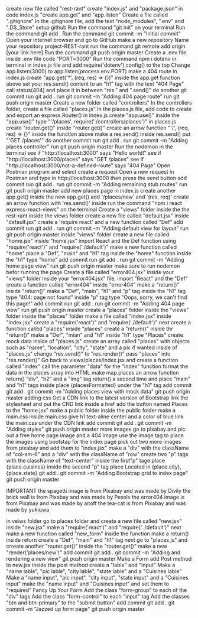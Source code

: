 create new file called "rest-rant"
create "index.js" and "package.json"
in code index.js "create app.get" and "app.listen"
Create a file called ".gitignore"
In the .gitignore file, add the text "node_modules", ".env" and ".DS_Store"
setup github
Run the command "git init" on your terminal
Run the command git add .
Run the command git commit -m "Initial commit"
Open your internet browser and go to GitHub
make a new repository
Name your repository project-REST-rant
run the command git remote add origin [your link here]
Run the command git push origin master
Create a .env file
inside .env file code "PORT=3000"
Run the command npm i dotenv in terminal
in index.js file and add require('dotenv').config() to the top
Change app.listen(3000) to app.listen(process.env.PORT)
make a 404 route
in index.js create "app.get('\*', (req, res) => {})"
inside the app.get function above set your res.send() content to an "h1" tag with the text "404 Page"
call status(404) and place it in between "res." and ".send()"
do another git commit
run git add .
run git commit -m "Adding 404 page route"
run git push origin master
Create a new folder called "controllers"
In the controllers folder, create a file called "places.js"
In the places.js file, add code to create and export an express.Router()
in index.js create "app.use()"
inside the "app.use()" type "'/places', require('./controllers/places')"
in places.js create "router.get()"
inside "router.get()" create an arrow function "'/', (req, res) => {}"
inside the function above make a res.send()
inside res.send() put "'GET /places'"
do another commit
run git add .
run git commit -m "Adding places controller"
run git push origin master
Run the nodemon in the terminal
see if "http://localhost:3000" says "Hello world!"
see if "http://localhost:3000/places" says "GET /places"
see if "http://localhost:3000/not-a-defined-route" says "404 Page"
Open Postman program and select create a request
Open a new request in Postman and type in http://localhost:3000
then press the send button
add commit
run git add .
run git commit -m "Adding remaining stub routes"
run git push origin master
add new places page
in index.js create another app.get()
inside the new app.get() add '/places/new' and '(res, req)'
create an arrow function with 'res.send()' inside
run the command "npm i react express-react-views" on the terminal
Create a "views" folder inside the the rest-rant
inside the views folder create a new file called "default.jsx"
inside "default.jsx" create a 'require react' and a new function called "Def"
add commit
run git add .
run git commit -m "Adding default view for layout"
run git push origin master
inside "views" folder create a new file called "home.jsx"
inside "home.jsx" import React and the Def function using "require('react')" and "require('./default')"
make a new function called "home"
place a "Def", "main" and "h1" tag inside the "home" function
inside the "h1" type "home"
add commit
run git add .
run git commit -m "Adding home page view"
run git push origin master
make sure to run nodemon befor running the page
Create a file called "error404.jsx" inside your "views" folder
Inside your "error404.jsx" file, import "React" and the "Def"
create a function called "error404"
inside "error404" make a "return()"
inside "return()" make a "Def", "main", "h1" and "p" tag
inside the "h1" tag type "404: page not found"
inside "p" tag type "Oops, sorry, we can't find this page!"
add commit
run git add .
run git commit -m "Adding 404 page view"
run git push origin master
create a "places" folder inside the "views" folder
inside the "places" folder make a file called "index.jsx"
inside "index.jsx" create a "require('react')" and "require('./default')"
next create a function called "places"
inside "places" create a "return()"
inside thr "return()" make a "Def", "mian" and "h1"
inside "h1" type "Places"
create mock data
inside of "places.js" create an array called "places" with objects such as "name", "location", "city", "state" and a pic if wanted
inside of "places.js" change "res.send()" to "res.render()"
pass "places" into "res.render()"
Go back to views/places/index.jsx and create a function called "index"
call the parameter "data" for the "index" function
format the data in the places array into HTML
make map.places an arrow function
return() "div", "h2" and a "img" tag
return() a second time and place "main" and "h1" tags inside
place {placesFormatted} under the "h1" tag
add commit
git add .
git commit -m "Adding places view with mock data"
git push origin master
adding css
Get a CDN link to the latest version of Bootstrap
link the stylesheet and put the CND link inside a href
add the button named Places to the "home.jsx"
make a public folder
inside the public folder make a main.css
inside main.css give h1 text-aline center and a color of blue
link the main.css under the CDN link
add commit
git add .
git commit -m "Adding styles"
git push origin master
more images go to pixabay and pic out a free home page image and a 404 image
use the image tag to place the images
using bootstap for the index page
pick out two more images from pixabay and add them to "index.jsx"
make a "div" with the className of "col-sm-6"
and a "div" with the className of "row"
create two "p" tags with the className of "text-center"
inside the first"p" tage place {place.cuisines}
inside the second "p" tag place Located in {place.city}, {place.state}
git add .
git commit -m "Adding Bootstrap grid to index page"
git push origin master

IMPORTANT
the spagetti image is from Pixabay and was made by Divily
the brick wall is from Pixabay and was made by Pexels
the error404 image is from Pixabay and was made by aitoff
the tea-cat is from Pixabay and was made by yukiqwa

in veiws folder go to places folder and create a new file called "new.jsx"
inside "new.jsx" make a "require('react')" and "require('../default')"
next make a new function called "new_form"
inside the function make a return()
inside return create a "Def", "main" and "h1" tag
next go to "places.js" and crreate another "router.get()"
inside the "router.get()" make a new "render('places/new')"
add commit
git add .
git commit -m "Adding and rendering a new view"
git push origin master
Make a Form
add Post method to new.jsx
inside the post method create a "lable" and "input"
Make a "name lable", "pic lable", "city lable", "state lable" and a "Cuisines lable"
Make a "name input", "pic input", "city input", "state input" and a "Cuisines input"
make the "name input" and "Cuisines input" and set them to "required"
Fancy Up Your Form
Add the class "form-group" to each of the "div" tags
Add the class "form-control" to each "input" tag
Add the classes "btn and btn-primary" to the "submit button"
add commit
git add .
git commit -m "Jazzed up form page"
git push origin master
